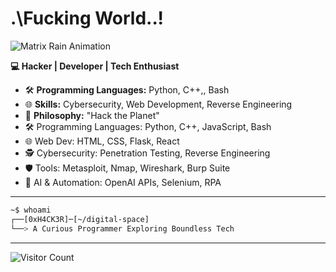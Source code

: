 # .\Fucking World..!

![Matrix Rain Animation](https://media4.giphy.com/media/v1.Y2lkPTc5MGI3NjExMG1ob21vZmZjc3l1NThqaDRmNm40ZjUxdGQ4azU3dGxwNzg3eG1meSZlcD12MV9pbnRlcm5hbF9naWZfYnlfaWQmY3Q9Zw/l41lRvFQYdlfvDTLG/giphy.webp)

**💻 Hacker | Developer | Tech Enthusiast**

- 🛠️ **Programming Languages:** Python, C++,, Bash
- 🌐 **Skills:** Cybersecurity, Web Development, Reverse Engineering
- 🧠 **Philosophy:** "Hack the Planet"
- 🛠️ Programming Languages: Python, C++, JavaScript, Bash
- 🌐 Web Dev: HTML, CSS, Flask, React
- 🕵️ Cybersecurity: Penetration Testing, Reverse Engineering
- 🛡️ Tools: Metasploit, Nmap, Wireshark, Burp Suite
- 🤖 AI & Automation: OpenAI APIs, Selenium, RPA

---

```bash
~$ whoami
┌──[0xH4CK3R]─[~/digital-space]
└──> A Curious Programmer Exploring Boundless Tech
```

---
![Visitor Count](https://visitor-badge.laobi.icu/badge?page_id=your-github-username)


